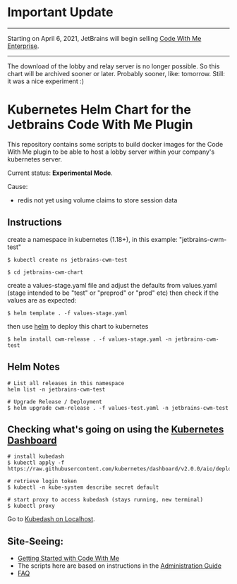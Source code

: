 # Important Update

***
Starting on April 6, 2021, JetBrains will begin selling [Code With Me Enterprise](https://www.jetbrains.com/code-with-me/).
***

The download of the lobby and relay server is no longer possible. So this chart will be archived sooner or later. Probably sooner, like: tomorrow. Still: it was a nice experiment :)


# Kubernetes Helm Chart for the Jetbrains Code With Me Plugin

This repository contains some scripts to build docker images
for the Code With Me plugin to be able to host a lobby server
within your company's kubernetes server.

Current status: **Experimental Mode**.

Cause:
* redis not yet using volume claims to store session data


## Instructions

create a namespace in kubernetes (1.18+), in this example: "jetbrains-cwm-test"

```shell script
$ kubectl create ns jetbrains-cwm-test
```

```shell script
$ cd jetbrains-cwm-chart
```

create a values-stage.yaml file and adjust the defaults from values.yaml (stage intended to be "test" or "preprod" or "prod" etc)
then check if the values are as expected:

```shell script
$ helm template . -f values-stage.yaml
```

then use [helm](https://helm.sh) to deploy this chart to kubernetes

```shell script
$ helm install cwm-release . -f values-stage.yaml -n jetbrains-cwm-test
```

## Helm Notes

```shell
# List all releases in this namespace
helm list -n jetbrains-cwm-test

# Upgrade Release / Deployment
$ helm upgrade cwm-release . -f values-test.yaml -n jetbrains-cwm-test
```


## Checking what's going on using the [Kubernetes Dashboard](https://kubernetes.io/docs/tasks/access-application-cluster/web-ui-dashboard/)

```shell script
# install kubedash
$ kubectl apply -f https://raw.githubusercontent.com/kubernetes/dashboard/v2.0.0/aio/deploy/recommended.yaml

# retrieve login token
$ kubectl -n kube-system describe secret default

# start proxy to access kubedash (stays running, new terminal)
$ kubectl proxy
```

Go to [Kubedash on Localhost](http://localhost:8001/api/v1/namespaces/kubernetes-dashboard/services/https:kubernetes-dashboard:/proxy/).


## Site-Seeing:

* [Getting Started with Code With Me](https://www.jetbrains.com/help/cwm/code-with-me.html)
* The scripts here are based on instructions in the [Administration Guide](https://www.jetbrains.com/help/cwm/code-with-me-administration-guide.html)
* [FAQ](https://www.jetbrains.com/help/idea/faq-about-code-with-me.html)
